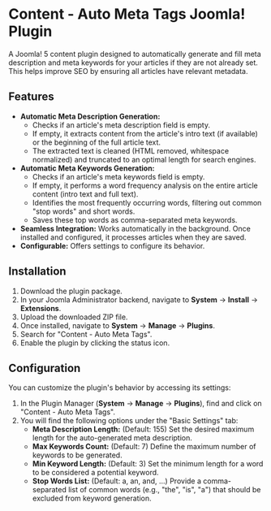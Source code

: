 # Content - Auto Meta Tags Joomla! Plugin

A Joomla! 5 content plugin designed to automatically generate and fill meta description and meta keywords for your articles if they are not already set. This helps improve SEO by ensuring all articles have relevant metadata.

## Features

*   **Automatic Meta Description Generation:**
    *   Checks if an article's meta description field is empty.
    *   If empty, it extracts content from the article's intro text (if available) or the beginning of the full article text.
    *   The extracted text is cleaned (HTML removed, whitespace normalized) and truncated to an optimal length for search engines.
*   **Automatic Meta Keywords Generation:**
    *   Checks if an article's meta keywords field is empty.
    *   If empty, it performs a word frequency analysis on the entire article content (intro text and full text).
    *   Identifies the most frequently occurring words, filtering out common "stop words" and short words.
    *   Saves these top words as comma-separated meta keywords.
*   **Seamless Integration:** Works automatically in the background. Once installed and configured, it processes articles when they are saved.
*   **Configurable:** Offers settings to configure its behavior.

## Installation

1.  Download the plugin package.
2.  In your Joomla Administrator backend, navigate to **System** -> **Install** -> **Extensions**.
3.  Upload the downloaded ZIP file.
4.  Once installed, navigate to **System** -> **Manage** -> **Plugins**.
5.  Search for "Content - Auto Meta Tags".
6.  Enable the plugin by clicking the status icon.

## Configuration

You can customize the plugin's behavior by accessing its settings:
1.  In the Plugin Manager (**System** -> **Manage** -> **Plugins**), find and click on "Content - Auto Meta Tags".
2.  You will find the following options under the "Basic Settings" tab:
    *   **Meta Description Length:** (Default: 155) Set the desired maximum length for the auto-generated meta description.
    *   **Max Keywords Count:** (Default: 7) Define the maximum number of keywords to be generated.
    *   **Min Keyword Length:** (Default: 3) Set the minimum length for a word to be considered a potential keyword.
    *   **Stop Words List:** (Default: a, an, and, ...) Provide a comma-separated list of common words (e.g., "the", "is", "a") that should be excluded from keyword generation.
